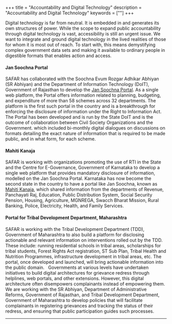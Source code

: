 +++
title = "Accountability and Digital Technology"
description = "Accountability and Digital Technology"
keywords = [""]
+++

Digital technology is far from neutral. It is embedded in and generates its own structures of power. While the scope to expand public accountability through digital technology is vast, accessibility is still an urgent issue. We want to integrate and ground digital technology in the lived realities of those for whom it is most out of reach. To start with, this means demystifying complex government data sets and making it available to ordinary people in digestible formats that enables action and access.
 
#### Jan Soochna Portal 

SAFAR has collaborated with the Soochna Evum Rozgar Adhikar Abhiyan (SR Abhiyan) and the Department of Information Technology (DoIT), Government of Rajasthan to develop the [Jan Soochna Portal](https://jansoochna.rajasthan.gov.in/). As a single web platform, the Portal offers information related to planning, budgeting, and expenditure of more than 58 schemes across 32 departments. The platform is the first such portal in the country and is a breakthrough for enforcing the disclosure of information under the Right to Information Act. The Portal has been developed and is run by the State DoIT and is the outcome of collaboration between Civil Society Organizations and the Government. which included bi-monthly digital dialogues on discussions on  formats detailing the exact nature of information that is required to be made public, and in what form, for each scheme.

#### Mahiti Kanaja 

SAFAR is working with organizations promoting the use of RTI in the State and the Centre for E-Governance, Government of Karnataka to develop a single web platform that provides mandatory disclosure of information, modelled on the Jan Soochna Portal. Karnataka has now become the second state in the country to have a portal like Jan Soochna, known as [Mahiti Kanaja](https://mahitikanaja.karnataka.gov.in), which shared information from the departments of Revenue, Panchayati Raj, Education, Public Distribution System, Social Security Pension, Housing, Agriculture, MGNREGA, Swacch Bharat Mission, Rural Banking, Police, Electricity, Health, and Family Services.

#### Portal for Tribal Development Department, Maharashtra  

SAFAR is working with the Tribal Development Department (TDD), Government of Maharashtra to also build a platform for disclosing actionable and relevant information on interventions rolled out by the TDD. These include: running residential schools in tribal areas, scholarships for tribal students, Forest Rights Act registration, ST Sub Plan, Tribal Health and Nutrition Programmes, infrastructure development in tribal areas, etc. The portal, once developed and launched, will bring actionable information into the public domain.
 
Governments at various levels have undertaken initiatives to build digital architectures for grievance redress through helplines, web portals, and other extensions. However, this digital architecture often disempowers complainants instead of empowering them. We are working with the SR Abhiyan, Department of Administrative Reforms, Government of Rajasthan, and Tribal Development Department, Government of Maharashtra to develop policies that will facilitate complainants in registering grievances and tracking the status of their redress, and ensuring that public participation guides such processes.

***
